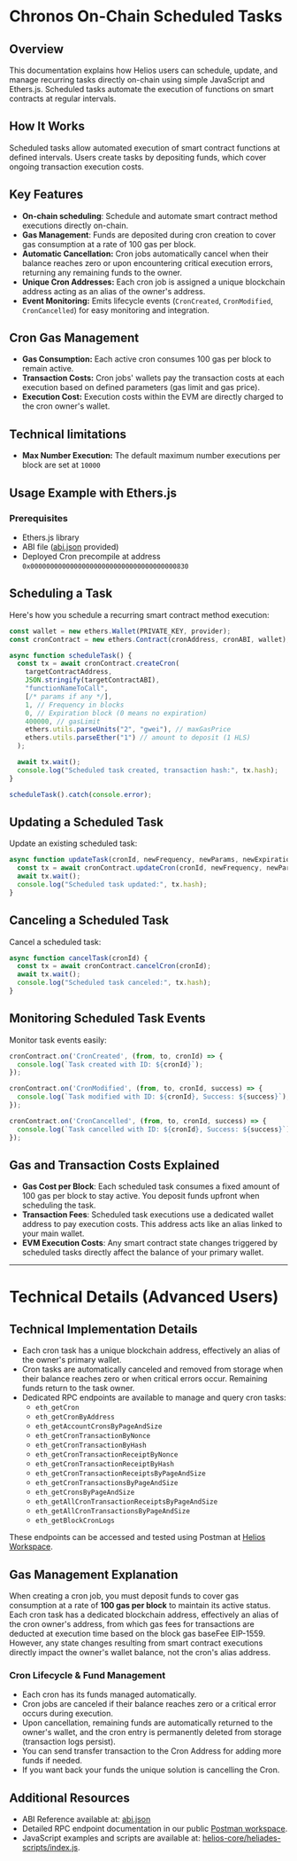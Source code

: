 # Chronos On-Chain Scheduled Tasks

## Overview

This documentation explains how Helios users can schedule, update, and manage recurring tasks directly on-chain using simple JavaScript and Ethers.js. Scheduled tasks automate the execution of functions on smart contracts at regular intervals.

## How It Works

Scheduled tasks allow automated execution of smart contract functions at defined intervals. Users create tasks by depositing funds, which cover ongoing transaction execution costs.

## Key Features

- **On-chain scheduling**: Schedule and automate smart contract method executions directly on-chain.
- **Gas Management**: Funds are deposited during cron creation to cover gas consumption at a rate of 100 gas per block.
- **Automatic Cancellation:** Cron jobs automatically cancel when their balance reaches zero or upon encountering critical execution errors, returning any remaining funds to the owner.
- **Unique Cron Addresses:** Each cron job is assigned a unique blockchain address acting as an alias of the owner's address.
- **Event Monitoring:** Emits lifecycle events (`CronCreated`, `CronModified`, `CronCancelled`) for easy monitoring and integration.

## Cron Gas Management

- **Gas Consumption:** Each active cron consumes 100 gas per block to remain active.
- **Transaction Costs:** Cron jobs' wallets pay the transaction costs at each execution based on defined parameters (gas limit and gas price).
- **Execution Cost:** Execution costs within the EVM are directly charged to the cron owner's wallet.

## Technical limitations

- **Max Number Execution:** The default maximum number executions per block are set at `10000`

## Usage Example with Ethers.js

### Prerequisites

- Ethers.js library
- ABI file ([abi.json](https://github.com/helios-network/helios-core/blob/main/helios-chain/precompiles/chronos/abi.json) provided)
- Deployed Cron precompile at address `0x0000000000000000000000000000000000000830`

## Scheduling a Task

Here's how you schedule a recurring smart contract method execution:

```javascript
const wallet = new ethers.Wallet(PRIVATE_KEY, provider);
const cronContract = new ethers.Contract(cronAddress, cronABI, wallet);

async function scheduleTask() {
  const tx = await cronContract.createCron(
    targetContractAddress,
    JSON.stringify(targetContractABI),
    "functionNameToCall",
    [/* params if any */],
    1, // Frequency in blocks
    0, // Expiration block (0 means no expiration)
    400000, // gasLimit
    ethers.utils.parseUnits("2", "gwei"), // maxGasPrice
    ethers.utils.parseEther("1") // amount to deposit (1 HLS)
  );

  await tx.wait();
  console.log("Scheduled task created, transaction hash:", tx.hash);
}

scheduleTask().catch(console.error);
```

## Updating a Scheduled Task

Update an existing scheduled task:

```js
async function updateTask(cronId, newFrequency, newParams, newExpirationBlock, newGasLimit, newMaxGasPrice) {
  const tx = await cronContract.updateCron(cronId, newFrequency, newParams, newExpirationBlock, newGasLimit, newMaxGasPrice);
  await tx.wait();
  console.log("Scheduled task updated:", tx.hash);
}
```

## Canceling a Scheduled Task

Cancel a scheduled task:

```javascript
async function cancelTask(cronId) {
  const tx = await cronContract.cancelCron(cronId);
  await tx.wait();
  console.log("Scheduled task canceled:", tx.hash);
}
```

## Monitoring Scheduled Task Events

Monitor task events easily:

```javascript
cronContract.on('CronCreated', (from, to, cronId) => {
  console.log(`Task created with ID: ${cronId}`);
});

cronContract.on('CronModified', (from, to, cronId, success) => {
  console.log(`Task modified with ID: ${cronId}, Success: ${success}`);
});

cronContract.on('CronCancelled', (from, to, cronId, success) => {
  console.log(`Task cancelled with ID: ${cronId}, Success: ${success}`);
});
```

## Gas and Transaction Costs Explained

- **Gas Cost per Block**: Each scheduled task consumes a fixed amount of 100 gas per block to stay active. You deposit funds upfront when scheduling the task.
- **Transaction Fees**: Scheduled task executions use a dedicated wallet address to pay execution costs. This address acts like an alias linked to your main wallet.
- **EVM Execution Costs**: Any smart contract state changes triggered by scheduled tasks directly affect the balance of your primary wallet.

---

# Technical Details (Advanced Users)

## Technical Implementation Details

- Each cron task has a unique blockchain address, effectively an alias of the owner's primary wallet.
- Cron tasks are automatically canceled and removed from storage when their balance reaches zero or when critical errors occur. Remaining funds return to the task owner.
- Dedicated RPC endpoints are available to manage and query cron tasks:
  - `eth_getCron`
  - `eth_getCronByAddress`
  - `eth_getAccountCronsByPageAndSize`
  - `eth_getCronTransactionByNonce`
  - `eth_getCronTransactionByHash`
  - `eth_getCronTransactionReceiptByNonce`
  - `eth_getCronTransactionReceiptByHash`
  - `eth_getCronTransactionReceiptsByPageAndSize`
  - `eth_getCronTransactionsByPageAndSize`
  - `eth_getCronsByPageAndSize`
  - `eth_getAllCronTransactionReceiptsByPageAndSize`
  - `eth_getAllCronTransactionsByPageAndSize`
  - `eth_getBlockCronLogs`

These endpoints can be accessed and tested using Postman at [Helios Workspace](https://www.postman.com/lunar-module-architect-57036170/workspace/helios-workspace).

## Gas Management Explanation

When creating a cron job, you must deposit funds to cover gas consumption at a rate of **100 gas per block** to maintain its active status. Each cron task has a dedicated blockchain address, effectively an alias of the cron owner's address, from which gas fees for transactions are deducted at execution time based on the block gas baseFee EIP-1559. However, any state changes resulting from smart contract executions directly impact the owner's wallet balance, not the cron's alias address.

### Cron Lifecycle & Fund Management

- Each cron has its funds managed automatically.
- Cron jobs are canceled if their balance reaches zero or a critical error occurs during execution.
- Upon cancellation, remaining funds are automatically returned to the owner's wallet, and the cron entry is permanently deleted from storage (transaction logs persist).
- You can send transfer transaction to the Cron Address for adding more funds if needed.
- If you want back your funds the unique solution is cancelling the Cron.

## Additional Resources

- ABI Reference available at: [abi.json](https://github.com/helios-network/helios-core/blob/main/helios-chain/precompiles/chronos/abi.json)
- Detailed RPC endpoint documentation in our public [Postman workspace](https://www.postman.com/lunar-module-architect-57036170/workspace/helios-workspace).
- JavaScript examples and scripts are available at: [helios-core/heliades-scripts/index.js](https://github.com/helios-network/helios-core/blob/main/heliades-scripts/index.js).
